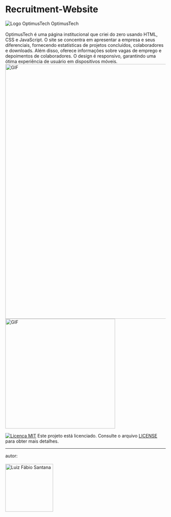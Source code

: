 # Recruitment-Website

![Logo OptimusTech](https://github.com/SantFabio/Recruitment-Website/assets/118360185/ba1ec85e-7c55-47e8-ac7a-3f8c2df857bf) OptimusTech <br>
<br>
OptimusTech é uma página institucional que criei do zero usando HTML, CSS e JavaScript. O site se concentra em apresentar a empresa e seus diferenciais, fornecendo estatísticas de projetos concluídos, colaboradores e downloads. Além disso, oferece informações sobre vagas de emprego e depoimentos de colaboradores. O design é responsivo, garantindo uma ótima experiência de usuário em dispositivos móveis.
<br>
<img src="https://github.com/SantFabio/Recruitment-Website/assets/118360185/9167d43b-821c-4184-8267-898b60970317" alt="GIF" width="800"><img src="https://github.com/SantFabio/Recruitment-Website/assets/118360185/e5e0a095-889d-41dc-b30b-4cce6417cc71" alt="GIF" height="345">




[![Licença MIT](https://img.shields.io/badge/license-MIT-blue)](https://github.com/SantFabio/Recruitment-Website/blob/main/LICENSE) Este projeto está licenciado. Consulte o arquivo [LICENSE](https://github.com/SantFabio/Recruitment-Website/blob/main/LICENSE) para obter mais detalhes.
<hr>
autor:
<br>
<br>
<img src="https://github.com/SantFabio/Recruitment-Website/assets/118360185/f2b63b50-3a8a-4d86-b5e0-0f6594417576" alt="Luiz Fábio Santana" height="150">
<br>
